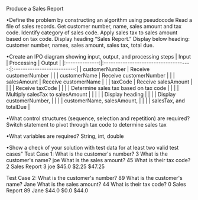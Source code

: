 Produce a Sales Report 

•Define the problem by constructing an algorithm using pseudocode
Read a file of sales records. Get customer number, name, sales amount and tax code. 
Identify category of sales code. Apply sales tax to sales amount based on tax code. 
Display heading “Sales Report.” Display below heading: customer number, names, sales amount, 
sales tax, total due. 

•Create an IPO diagram showing input, output, and processing steps
|      Input     |               Processing              |           Output           |
|:--------------:|:-------------------------------------:|:--------------------------:|
| customerNumber |         Receive customerNumber        |                            |
|  customerName  |         Receive customerNumber        |                            |
|   salesAmount  |          Receive customerName         |                            |
|     taxCode    |          Receive salesAmount          |                            |
|                |            Receive taxCode            |                            |
|                | Determine sales tax based on tax code |                            |
|                |    Multiply salesTax to salesAmount   |                            |
|                |                                       |       Display heading      |
|                |                                       |   Display customerNumber,  |
|                |                                       | customerName, salesAmount, |
|                |                                       | salesTax, and totalDue     |

•What control structures (sequence, selection and repetition) are required?
Switch statement to pivot through tax code to determine sales tax 

•What variables are required?
String, int, double

•Show a check of your solution with test data for at least two valid test cases"
Test Case 1:
What is the customer's number?
3
What is the customer's name? 
joe
What is the sales amount?
45
What is their tax code?
2
Sales Report
3 joe $45.0 $2.25 $47.25

Test Case 2: 
What is the customer's number?
89
What is the customer's name? 
Jane
What is the sales amount?
44
What is their tax code?
0
Sales Report
89 Jane $44.0 $0.0 $44.0
